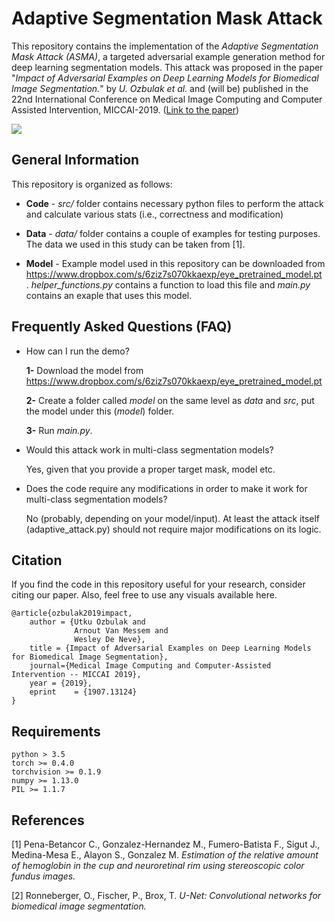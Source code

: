 # Adaptive Segmentation Mask Attack

This repository contains the implementation of the _Adaptive Segmentation Mask Attack (ASMA)_, a targeted adversarial example generation method for deep learning segmentation models. This attack was proposed in the paper "_Impact of Adversarial Examples on Deep Learning Models for Biomedical Image Segmentation._" by _U. Ozbulak et al._ and (will be) published in the 22nd International Conference on Medical Image Computing and Computer Assisted Intervention, MICCAI-2019. ([Link to the paper](https://arxiv.org/abs/1907.13124))

<img src="https://raw.githubusercontent.com/utkuozbulak/adaptive-segmentation-mask-attack/master/media/asma.png">

## General Information
This repository is organized as follows:
* **Code** - *src/* folder contains necessary python files to perform the attack and calculate various stats (i.e., correctness and modification)

* **Data** - *data/* folder contains a couple of examples for testing purposes. The data we used in this study can be taken from [1].
  
* **Model** - Example model used in this repository can be downloaded from https://www.dropbox.com/s/6ziz7s070kkaexp/eye_pretrained_model.pt . _helper_functions.py_ contains a function to load this file and _main.py_ contains an exaple that uses this model.

## Frequently Asked Questions (FAQ)

* How can I run the demo? 

  **1-** Download the model from https://www.dropbox.com/s/6ziz7s070kkaexp/eye_pretrained_model.pt
  
  **2-** Create a folder called _model_ on the same level as _data_ and _src_, put the model under this (_model_) folder.
  
  **3-** Run _main.py_.

* Would this attack work in multi-class segmentation models?

  Yes, given that you provide a proper target mask, model etc.
  
* Does the code require any modifications in order to make it work for multi-class segmentation models?

  No (probably, depending on your model/input). At least the attack itself (adaptive_attack.py) should not require major modifications on its logic.
 
## Citation
If you find the code in this repository useful for your research, consider citing our paper. Also, feel free to use any visuals available here.

    @article{ozbulak2019impact,
        author = {Utku Ozbulak and
                  Arnout Van Messem and 
                  Wesley De Neve},
        title = {Impact of Adversarial Examples on Deep Learning Models for Biomedical Image Segmentation},
        journal={Medical Image Computing and Computer-Assisted Intervention -- MICCAI 2019},
        year = {2019},
        eprint    = {1907.13124}
    }

## Requirements
```
python > 3.5
torch >= 0.4.0
torchvision >= 0.1.9
numpy >= 1.13.0
PIL >= 1.1.7
```

## References
[1]  Pena-Betancor C., Gonzalez-Hernandez M., Fumero-Batista F., Sigut J., Medina-Mesa E., Alayon S., Gonzalez M. _Estimation of the relative amount of hemoglobin in the cup and neuroretinal rim using stereoscopic color fundus images._

[2] Ronneberger, O., Fischer, P., Brox, T. _U-Net: Convolutional networks for biomedical image segmentation._
